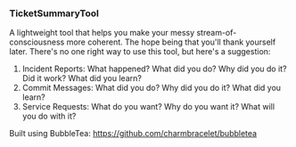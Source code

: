 ### TicketSummaryTool
A lightweight tool that helps you make your messy stream-of-consciousness more coherent.
The hope being that you'll thank yourself later.
There's no one right way to use this tool, but here's a suggestion:
1. Incident Reports: What happened? What did you do? Why did you do it? Did it work? What did you learn?
2. Commit Messages: What did you do? Why did you do it? What did you learn?
3. Service Requests: What do you want? Why do you want it? What will you do with it?

Built using BubbleTea: https://github.com/charmbracelet/bubbletea
